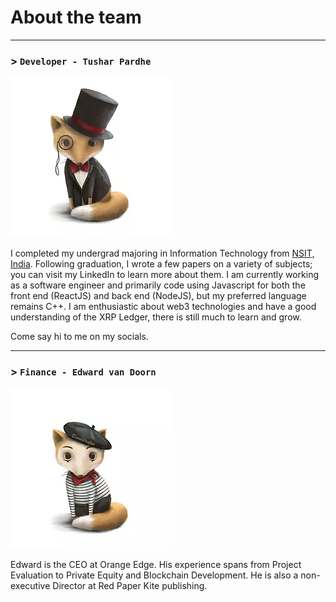 # About the team
---
### > `Developer - Tushar Pardhe`

<div class="team_card">

![tushar](../assets/images/tushar_fox.webp)

<div class="links">
    <a class="fab fa-twitter" href="https://twitter.com/PardheTushar"></a>
    <a class="fab fa-linkedin" href="https://www.linkedin.com/in/tusharpardhe/"></a>
</div>

I completed my undergrad majoring in Information Technology from [NSIT, India](http://www.nsit.ac.in/). Following graduation, I wrote a few papers on a variety of subjects; you can visit my LinkedIn to learn more about them. I am currently working as a software engineer and primarily code using Javascript for both the front end (ReactJS) and back end (NodeJS), but my preferred language remains C++.
I am enthusiastic about web3 technologies and have a good understanding of the XRP Ledger, there is still much to learn and grow.

Come say hi to me on my socials.

</div>

---
### > `Finance - Edward van Doorn`

<div class="team_card">

![edward](../assets/images/edward_fox.webp)

<div class="links">
    <a class="fab fa-twitter" href="https://twitter.com/editions_NFT"></a>
    <a class="fab fa-linkedin" href="https://www.linkedin.com/in/edwardvandoorn/"></a>
    <a class="fab fa-discord" href="https://discord.com/invite/BJM6GvNXRH"></a>
</div>

Edward is the CEO at Orange Edge.
His experience spans from Project Evaluation to Private Equity and Blockchain Development.
He is also a non-executive Director at Red Paper Kite publishing.

</div>
